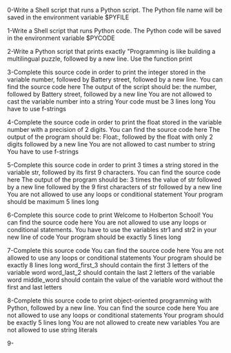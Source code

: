 0-Write a Shell script that runs a Python script.
The Python file name will be saved in the environment variable $PYFILE

1-Write a Shell script that runs Python code.
The Python code will be saved in the environment variable $PYCODE

2-Write a Python script that prints exactly "Programming is like building a multilingual puzzle, followed by a new line.
    Use the function print

3-Complete this source code in order to print the integer stored in the variable number, followed by Battery street, followed by a new line.
    You can find the source code here
    The output of the script should be:
        the number, followed by Battery street,
        followed by a new line
    You are not allowed to cast the variable number into a string
    Your code must be 3 lines long
    You have to use f-strings 

4-Complete the source code in order to print the float stored in the variable number with a precision of 2 digits.
    You can find the source code here
    The output of the program should be:
        Float:, followed by the float with only 2 digits
        followed by a new line
    You are not allowed to cast number to string
    You have to use f-strings

5-Complete this source code in order to print 3 times a string stored in the variable str, followed by its first 9 characters.
    You can find the source code here
    The output of the program should be:
        3 times the value of str
        followed by a new line
        followed by the 9 first characters of str
        followed by a new line
    You are not allowed to use any loops or conditional statement
    Your program should be maximum 5 lines long

6-Complete this source code to print Welcome to Holberton School!
    You can find the source code here
    You are not allowed to use any loops or conditional statements.
    You have to use the variables str1 and str2 in your new line of code
    Your program should be exactly 5 lines long

7-Complete this source code
    You can find the source code here
    You are not allowed to use any loops or conditional statements
    Your program should be exactly 8 lines long
    word_first_3 should contain the first 3 letters of the variable word
    word_last_2 should contain the last 2 letters of the variable word
    middle_word should contain the value of the variable word without the first and last letters

8-Complete this source code to print object-oriented programming with Python, followed by a new line.
    You can find the source code here
    You are not allowed to use any loops or conditional statements
    Your program should be exactly 5 lines long
    You are not allowed to create new variables
    You are not allowed to use string literals

9-
